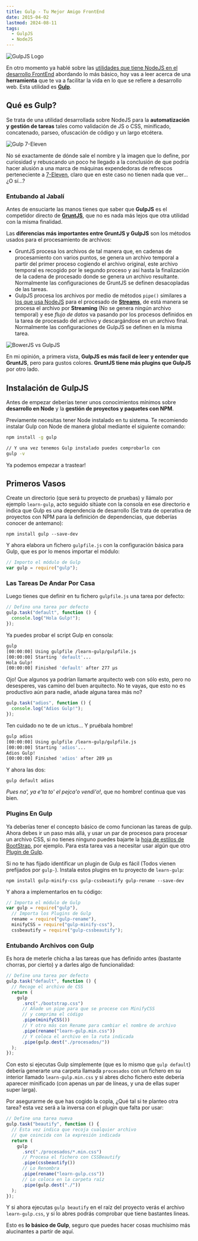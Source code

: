 ```yaml
---
title: Gulp - Tu Mejor Amigo FrontEnd
date: 2015-04-02
lastmod: 2024-08-11
tags:
  - GulpJS
  - NodeJS
---
```


![GulpJS Logo](/old-posts-images/2015/04/gulp.png)

En otro momento ya hablé sobre las [utilidades que tiene NodeJS en el desarrollo FrontEnd](/2015/03/desarrollo-web-con-node-basiquisimo) abordando lo más básico, hoy vas a leer acerca de una **herramienta** que te va a facilitar la vida en lo que se refiere a desarrollo web. Esta utilidad es [**Gulp**](http://gulpjs.com/).

## Qué es Gulp?

Se trata de una utilidad desarrollada sobre NodeJS para la **automatización y gestión de tareas** tales como validación de JS o CSS, minificado, concatenado, parseo, ofuscación de código y un largo etcétera.

![Gulp 7-Eleven](/old-posts-images/2015/04/gulp-7-eleven.jpg)

No sé exactamente de dónde sale el nombre y la imagen que lo define, por curiosidad y rebuscando un poco he llegado a la conclusión de que podría hacer alusión a una marca de máquinas expendedoras de refrescos perteneciente a [7-Eleven](http://es.wikipedia.org/wiki/7-Eleven), claro que en este caso no tienen nada que ver… ¿O sí…?

### Entubando al Jabalí

Antes de ensuciarte las manos tienes que saber que **GulpJS** es el competidor directo de [**GruntJS**](http://gruntjs.com/), que no es nada más lejos que otra utilidad con la misma finalidad.

Las **diferencias más importantes entre GruntJS y GulpJS** son los métodos usados para el procesamiento de archivos:

- GruntJS procesa los archivos de tal manera que, en cadenas de procesamiento con varios puntos, se genera un archivo temporal a partir del primer proceso cogiendo el archivo original, este archivo temporal es recogido por le segundo proceso y así hasta la finalización de la cadena de procesado donde se genera un archivo resultante. Normalmente las configuraciones de GruntJS se definen desacopladas de las tareas.
- GulpJS procesa los archivos por medio de métodos `pipe()` similares a [los que usa NodeJS](https://nodejs.org/api/stream.html#stream_readable_pipe_destination_options) para el procesado de [**Streams**](http://es.wikipedia.org/wiki/Streaming), de está manera se procesa el archivo por **Streaming** (No se genera ningún archivo temporal) y ese _flujo de datos_ va pasando por los procesos definidos en la tarea de procesado del archivo y descargándose en un archivo final. Normalmente las configuraciones de GulpJS se definen en la misma tarea.

![BowerJS vs GulpJS](/old-posts-images/2015/04/BowerJS-vs-GulpJS.jpeg)

En mi opinión, a primera vista, **GulpJS es más facil de leer y entender que GruntJS**, pero para gustos colores. **GruntJS tiene más plugins que GulpJS** por otro lado.

## Instalación de GulpJS

Antes de empezar deberías tener unos conocimientos mínimos sobre **desarrollo en Node** y la **gestión de proyectos y paquetes con NPM**.

Previamente necesitas tener Node instalado en tu sistema. Te recomiendo instalar Gulp con Node de manera global mediante el siguiente comando:

```bash
npm install -g gulp

// Y una vez tenemos Gulp instalado puedes comprobarlo con
gulp -v
```

Ya podemos empezar a trastear!

## Primeros Vasos

Create un directorio (que será tu proyecto de pruebas) y llámalo por ejemplo `learn-gulp`, acto seguido sitúate con la consola en ese directorio e indica que Gulp es una dependencia de desarrollo (Se trata de operativa de proyectos con NPM para la definición de dependencias, que deberías conocer de antemano):

`npm install gulp --save-dev`

Y ahora elabora un fichero `gulpfile.js` con la configuración básica para Gulp, que es por lo menos importar el módulo:

```javascript
// Importo el módulo de Gulp
var gulp = require("gulp");
```

### Las Tareas De Andar Por Casa

Luego tienes que definir en tu fichero `gulpfile.js` una tarea por defecto:

```javascript
// Defino una tarea por defecto
gulp.task("default", function () {
  console.log("Hola Gulp!");
});
```

Ya puedes probar el script Gulp en consola:

```bash
gulp
[00:00:00] Using gulpfile /learn-gulp/gulpfile.js
[00:00:00] Starting 'default'...
Hola Gulp!
[00:00:00] Finished 'default' after 277 μs
```

Ojo! Que algunos ya podrían llamarte arquitecto web con sólo esto, pero no desesperes, vas camino del buen arquitecto. No te vayas, que esto no es productivo aún para nadie, añade alguna tarea más no?

```javascript
gulp.task("adios", function () {
  console.log("Adios Gulp!");
});
```

Ten cuidado no te de un ictus… Y pruébala hombre!

```bash
gulp adios
[00:00:00] Using gulpfile /learn-gulp/gulpfile.js
[00:00:00] Starting 'adios'...
Adios Gulp!
[00:00:00] Finished 'adios' after 289 μs
```

Y ahora las dos:

`gulp default adios`

_Pues na', ya e'ta to' el pejca'o vendi'o!_, que no hombre! continua que vas bien.

### Plugins En Gulp

Ya deberías tener el concepto básico de como funcionan las tareas de gulp. Ahora debes ir un paso más allá, y usar un par de procesos para procesar un archivo CSS, si no tienes ninguno puedes bajarte la [hoja de estilos de BootStrap](https://raw.githubusercontent.com/twbs/bootstrap/v3.3.4/dist/css/bootstrap.css), por ejemplo. Para esta tarea vas a necesitar usar algún que otro [Plugin de Gulp](http://gulpjs.com/plugins/).

Si no te has fijado identificar un plugin de Gulp es fácil (Todos vienen prefijados por `gulp-`). Instala estos plugins en tu proyecto de `learn-gulp`:

`npm install gulp-minify-css gulp-cssbeautify gulp-rename --save-dev`

Y ahora a implementarlos en tu código:

```javascript
// Importa el módulo de Gulp
var gulp = require("gulp"),
  // Importa los Plugins de Gulp
  rename = require("gulp-rename"),
  minifyCSS = require("gulp-minify-css"),
  cssbeautify = require("gulp-cssbeautify");
```

### Entubando Archivos con Gulp

Es hora de meterle chicha a las tareas que has definido antes (bastante chorras, por cierto) y a darles algo de funcionalidad:

```javascript
// Define una tarea por defecto
gulp.task("default", function () {
  // Recoge el archivo de CSS
  return (
    gulp
      .src("./bootstrap.css")
      // Añade un pipe para que se procese con MinifyCSS
      // y comprima el código
      .pipe(minifyCSS())
      // Y otro más con Rename para cambiar el nombre de archivo
      .pipe(rename("learn-gulp.min.css"))
      // Y coloca el archivo en la ruta indicada
      .pipe(gulp.dest("./procesados/"))
  );
});
```

Con esto si ejecutas Gulp simplemente (que es lo mismo que `gulp default`) debería generarte una carpeta llamada `procesados` con un fichero en su interior llamado `learn-gulp.min.css` y si abres dicho fichero este debería aparecer minificado (con apenas un par de líneas, y una de ellas super super larga).

Por asegurarme de que has cogido la copla, ¿Qué tal si te planteo otra tarea? esta vez será a la inversa con el plugin que falta por usar:

```javascript
// Define una tarea nueva
gulp.task("beautify", function () {
  // Esta vez indica que recoja cualquier archivo
  // que coincida con la expresión indicada
  return (
    gulp
      .src("./procesados/*.min.css")
      // Procesa el fichero con CSSBeautify
      .pipe(cssbeautify())
      // Lo Renombra
      .pipe(rename("learn-gulp.css"))
      // Lo coloca en la carpeta raíz
      .pipe(gulp.dest("./"))
  );
});
```

Y si ahora ejecutas `gulp beautify` en el raíz del proyecto verás el archivo `learn-gulp.css`, y si lo abres podrás comprobar que tiene bastantes lineas.

Esto es **lo básico de Gulp**, seguro que puedes hacer cosas muchísimo más alucinantes a partir de aquí.

